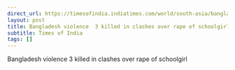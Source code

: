```yaml
---
direct_url: https://timesofindia.indiatimes.com/world/south-asia/bangladesh-violence-3-killed-in-tribal-bengali-clashes-over-alleged-rape-of-schoolgirl-legal-action-promised/articleshow/124203906.cms
layout: post
title: Bangladesh violence  3 killed in clashes over rape of schoolgirl
subtitle: Times of India
tags: []
---
```


Bangladesh violence  3 killed in clashes over rape of schoolgirl
